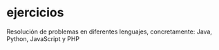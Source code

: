 # ejercicios
Resolución de problemas en diferentes lenguajes, concretamente: Java, Python, JavaScript y PHP
